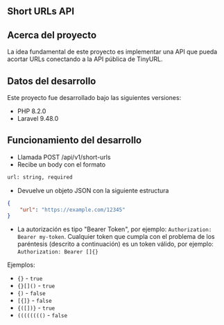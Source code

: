 ## Short URLs API

## Acerca del proyecto

La idea fundamental de este proyecto es implementar una API que pueda acortar URLs conectando a la API pública de TinyURL.

## Datos del desarrollo

Este proyecto fue desarrollado bajo las siguientes versiones:
- PHP 8.2.0
- Laravel 9.48.0

## Funcionamiento del desarrollo

- Llamada POST /api/v1/short-urls
- Recibe un body con el formato
```html
url: string, required
```
- Devuelve un objeto JSON con la siguiente estructura
```json
{
	"url": "https://example.com/12345"
}
```
- La autorización es tipo "Bearer Token", por ejemplo: `Authorization: Bearer my-token`. Cualquier token que cumpla con el problema de los paréntesis (descrito a continuación) es un token válido, por ejemplo: `Authorization: Bearer []{}`

Ejemplos:

- `{}` - `true`
- `{}[]()` - `true`
- `{)` - `false`
- `[{]}` - `false`
- `{([])}` - `true`
- `(((((((()` - `false`
